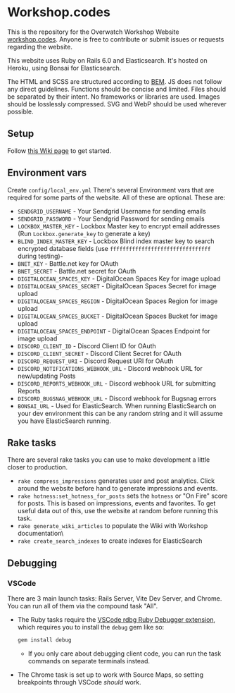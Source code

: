# Workshop.codes

This is the repository for the Overwatch Workshop Website [workshop.codes](https://workshop.codes). Anyone is free to contribute or submit issues or requests regarding the website.

This website uses Ruby on Rails 6.0 and Elasticsearch. It's hosted on Heroku, using Bonsai for Elasticsearch.

The HTML and SCSS are structured according to [BEM](http://getbem.com/naming/).
JS does not follow any direct guidelines. Functions should be concise and limited. Files should be separated by their intent. No frameworks or libraries are used.
Images should be losslessly compressed. SVG and WebP should be used wherever possible.

## Setup

Follow [this Wiki page](https://github.com/Mitcheljager/workshop.codes/wiki/Local-Development:-Setup) to get started.

## Environment vars

Create `config/local_env.yml`
There's several Environment vars that are required for some parts of the website. All of these are optional. These are:

- `SENDGRID_USERNAME` - Your Sendgrid Username for sending emails
- `SENDGRID_PASSWORD` - Your Sendgrid Password for sending emails
- `LOCKBOX_MASTER_KEY` - Lockbox Master key to encrypt email addresses (Run `Lockbox.generate_key` to generate a key)
- `BLIND_INDEX_MASTER_KEY` - Lockbox Blind index master key to search encrypted database fields (use `ffffffffffffffffffffffffffffffff` during testing)-
- `BNET_KEY` - Battle.net key for OAuth
- `BNET_SECRET` - Battle.net secret for OAuth
- `DIGITALOCEAN_SPACES_KEY` - DigitalOcean Spaces Key for image upload
- `DIGITALOCEAN_SPACES_SECRET` - DigitalOcean Spaces Secret for image upload
- `DIGITALOCEAN_SPACES_REGION` - DigitalOcean Spaces Region for image upload
- `DIGITALOCEAN_SPACES_BUCKET` - DigitalOcean Spaces Bucket for image upload
- `DIGITALOCEAN_SPACES_ENDPOINT` - DigitalOcean Spaces Endpoint for image upload
- `DISCORD_CLIENT_ID` - Discord Client ID for OAuth
- `DISCORD_CLIENT_SECRET` - Discord Client Secret for OAuth
- `DISCORD_REQUEST_URI` - Discord Request URI for OAuth
- `DISCORD_NOTIFICATIONS_WEBHOOK_URL` - Discord webhook URL for new/updating Posts
- `DISCORD_REPORTS_WEBHOOK_URL` - Discord webhook URL for submitting Reports
- `DISCORD_BUGSNAG_WEBHOOK_URL` - Discord webhook for Bugsnag errors
- `BONSAI_URL` - Used for ElasticSearch. When running ElasticSearch on your dev environment this can be any random string and it will assume you have ElasticSearch running.

## Rake tasks

There are several rake tasks you can use to make development a little closer to production.

- `rake compress_impressions` generates user and post analytics. Click around the website before hand to generate impressions and events.
- `rake hotness:set_hotness_for_posts` sets the `hotness` or "On Fire" score for posts. This is based on impressions, events and favorites. To get useful data out of this, use the website at random before running this task.
- `rake generate_wiki_articles` to populate the Wiki with Workshop documentation\
- `rake create_search_indexes` to create indexes for ElasticSearch

## Debugging

### VSCode

There are 3 main launch tasks: Rails Server, Vite Dev Server, and Chrome.
You can run all of them via the compound task "All".

- The Ruby tasks require the [VSCode rdbg Ruby Debugger extension](https://marketplace.visualstudio.com/items?itemName=KoichiSasada.vscode-rdbg), which requires you to install the `debug` gem like so:

  ```bash
  gem install debug
  ```

  - If you only care about debugging client code, you can run the task commands on separate terminals instead.

- The Chrome task is set up to work with Source Maps, so setting breakpoints through VSCode *should* work.
